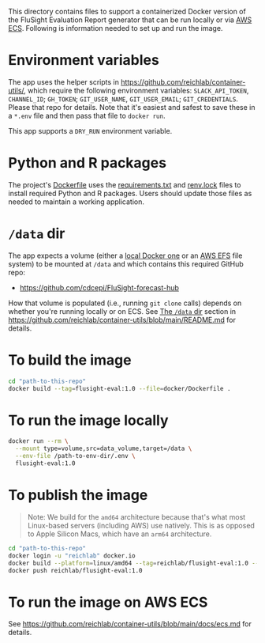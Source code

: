 This directory contains files to support a containerized Docker version of the FluSight Evaluation Report generator that can be run locally or via [AWS ECS](https://aws.amazon.com/ecs/). Following is information needed to set up and run the image.

# Environment variables

The app uses the helper scripts in https://github.com/reichlab/container-utils/, which require the following environment variables: `SLACK_API_TOKEN`, `CHANNEL_ID`; `GH_TOKEN`; `GIT_USER_NAME`, `GIT_USER_EMAIL`; `GIT_CREDENTIALS`. Please that repo for details. Note that it's easiest and safest to save these in a `*.env` file and then pass that file to `docker run`.

This app supports a `DRY_RUN` environment variable.


# Python and R packages

The project's [Dockerfile](Dockerfile) uses the [requirements.txt](..%2Frequirements.txt) and [renv.lock](..%2Frenv.lock) files to install required Python and R packages. Users should update those files as needed to maintain a working application.

# `/data` dir

The app expects a volume (either a [local Docker one](https://docs.docker.com/storage/volumes/) or an [AWS EFS](https://aws.amazon.com/efs/) file system) to be mounted at `/data` and which contains this required GitHub repo:
- https://github.com/cdcepi/FluSight-forecast-hub

How that volume is populated (i.e., running `git clone` calls) depends on whether you're running locally or on ECS. See [The `/data` dir](https://github.com/reichlab/container-utils/blob/main/README.md#the-data-dir) section in https://github.com/reichlab/container-utils/blob/main/README.md for details.

# To build the image

```bash
cd "path-to-this-repo"
docker build --tag=flusight-eval:1.0 --file=docker/Dockerfile .
```

# To run the image locally

```bash
docker run --rm \
  --mount type=volume,src=data_volume,target=/data \
  --env-file /path-to-env-dir/.env \
  flusight-eval:1.0
```

# To publish the image

> Note: We build for the `amd64` architecture because that's what most Linux-based servers (including AWS) use natively. This is as opposed to Apple Silicon Macs, which have an `arm64` architecture.

```bash
cd "path-to-this-repo"
docker login -u "reichlab" docker.io
docker build --platform=linux/amd64 --tag=reichlab/flusight-eval:1.0 --file=docker/Dockerfile .
docker push reichlab/flusight-eval:1.0
```

# To run the image on AWS ECS

See https://github.com/reichlab/container-utils/blob/main/docs/ecs.md for details.
